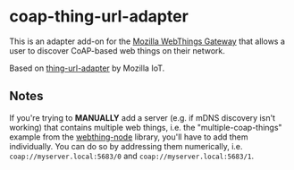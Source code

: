 # coap-thing-url-adapter

This is an adapter add-on for the [Mozilla WebThings Gateway](https://github.com/mozilla-iot/gateway) that allows a user to discover CoAP-based web things on their network.

Based on [thing-url-adapter](https://github.com/mozilla-iot/thing-url-adapter) by Mozilla IoT.

## Notes

If you're trying to **MANUALLY** add a server (e.g. if mDNS discovery isn't working) that contains multiple web things, i.e. the "multiple-coap-things" example from the [webthing-node](https://github.com/AdmGrapefruit/webthing-node) library, you'll have to add them individually. You can do so by addressing them numerically, i.e. `coap://myserver.local:5683/0` and `coap://myserver.local:5683/1`.
